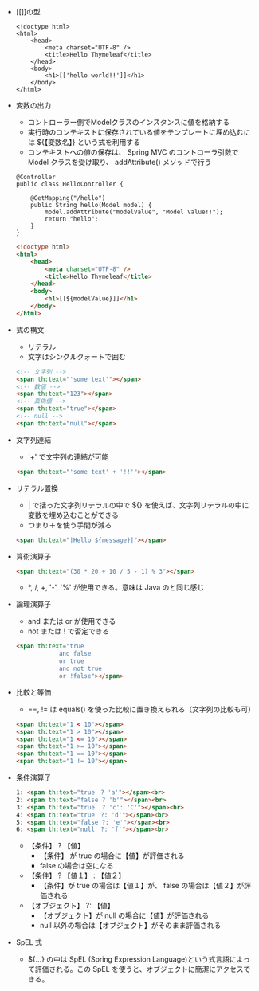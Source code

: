 * [[]]の型
    ```
    <!doctype html>
    <html>
        <head>
            <meta charset="UTF-8" />
            <title>Hello Thymeleaf</title>
        </head>
        <body>
            <h1>[['hello world!!']]</h1>
        </body>
    </html>
    ```
* 変数の出力
    * コントローラー側でModelクラスのインスタンスに値を格納する
    * 実行時のコンテキストに保存されている値をテンプレートに埋め込むには ${【変数名】} という式を利用する
    * コンテキストへの値の保存は、 Spring MVC のコントローラ引数で Model クラスを受け取り、 addAttribute() メソッドで行う
    ```
    @Controller
    public class HelloController {

        @GetMapping("/hello")
        public String hello(Model model) {
            model.addAttribute("modelValue", "Model Value!!");
            return "hello";
        }
    }
    ```
    ```html
    <!doctype html>
    <html>
        <head>
            <meta charset="UTF-8" />
            <title>Hello Thymeleaf</title>
        </head>
        <body>
            <h1>[[${modelValue}]]</h1>
        </body>
    </html>
    ```
* 式の構文
    * リテラル
    * 文字はシングルクォートで囲む
    ```html
    <!-- 文字列 -->
    <span th:text="'some text'"></span>
    <!-- 数値 -->
    <span th:text="123"></span>
    <!-- 真偽値 -->
    <span th:text="true"></span>
    <!-- null -->
    <span th:text="null"></span>
    ```

* 文字列連結
    * '+' で文字列の連結が可能
    ```html
    <span th:text="'some text' + '!!'"></span>
    ```
* リテラル置換
    * | で括った文字列リテラルの中で ${} を使えば、文字列リテラルの中に変数を埋め込むことができる
    * つまり＋を使う手間が減る
    ```html
    <span th:text="|Hello ${message}|"></span>
    ```

* 算術演算子
    ```html
    <span th:text="(30 * 20 + 10 / 5 - 1) % 3"></span>
    ```
    * *, /, +, '-', '%' が使用できる。意味は Java のと同じ感じ

* 論理演算子
    * and または or が使用できる
    * not または ! で否定できる
    ```html
    <span th:text="true
                and false
                or true
                and not true
                or !false"></span>
    ```

* 比較と等価
    * ==, != は equals() を使った比較に置き換えられる（文字列の比較も可）
    ```html
    <span th:text="1 < 10"></span>
    <span th:text="1 > 10"></span>
    <span th:text="1 <= 10"></span>
    <span th:text="1 >= 10"></span>
    <span th:text="1 == 10"></span>
    <span th:text="1 != 10"></span>
    ```

* 条件演算子
    ```html
    1: <span th:text="true　? 'a'"></span><br>
    2: <span th:text="false ? 'b'"></span><br>
    3: <span th:text="true  ? 'c': 'C'"></span><br>
    4: <span th:text="true　?: 'd'"></span><br>
    5: <span th:text="false ?: 'e'"></span><br>
    6: <span th:text="null　?: 'f'"></span><br>
    ```
    * 【条件】 ? 【値】
        * 【条件】 が true の場合に【値】が評価される
        * false の場合は空になる
    * 【条件】 ? 【値１】 : 【値２】
        * 【条件】が true の場合は【値１】が、 false の場合は【値２】が評価される
    * 【オブジェクト】 ?: 【値】
        * 【オブジェクト】が null の場合に【値】が評価される
        * null 以外の場合は【オブジェクト】がそのまま評価される

* SpEL 式
    * ${...} の中は SpEL (Spring Expression Language)という式言語によって評価される。この SpEL を使うと、オブジェクトに簡潔にアクセスできる。